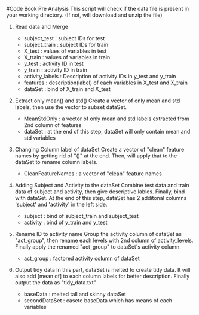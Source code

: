 #Code Book
Pre Analysis
This script will check if the data file is present in your working directory. (If not, will download and unzip the file)

1. Read data and Merge
	- subject_test : subject IDs for test
	- subject_train : subject IDs for train
	- X_test : values of variables in test
	- X_train : values of variables in train
	- y_test : activity ID in test
	- y_train : activity ID in train
	- activity_labels : Description of activity IDs in y_test and y_train
	- features : description(label) of each variables in X_test and X_train
	- dataSet : bind of X_train and X_test

2. Extract only mean() and std()
Create a vector of only mean and std labels, then use the vector to subset dataSet.
	- MeanStdOnly : a vector of only mean and std labels extracted from 2nd column of features
	- dataSet : at the end of this step, dataSet will only contain mean and std variables

3. Changing Column label of dataSet
Create a vector of "clean" feature names by getting rid of "()" at the end. Then, will apply that to the dataSet to rename column labels.
	- CleanFeatureNames : a vector of "clean" feature names

4. Adding Subject and Activity to the dataSet
Combine test data and train data of subject and activity, then give descriptive lables. Finally, bind with dataSet. At the end of this step, dataSet has 2 additonal columns 'subject' and 'activity' in the left side.
	- subject : bind of subject_train and subject_test
	- activity : bind of y_train and y_test

5. Rename ID to activity name
Group the activity column of dataSet as "act_group", then rename each levels with 2nd column of activity_levels. Finally apply the renamed "act_group" to dataSet's activity column.
	- act_group : factored activity column of dataSet

6. Output tidy data
In this part, dataSet is melted to create tidy data. It will also add [mean of] to each column labels for better description. Finally output the data as "tidy_data.txt"

	- baseData : melted tall and skinny dataSet
	- secondDataSet : casete baseData which has means of each variables